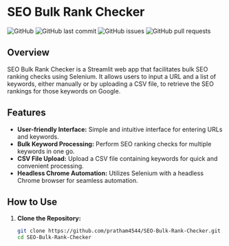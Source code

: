 # SEO Bulk Rank Checker

![GitHub](https://img.shields.io/github/license/pratham4544/SEO-Bulk-Rank-Checker)
![GitHub last commit](https://img.shields.io/github/last-commit/pratham4544/SEO-Bulk-Rank-Checker)
![GitHub issues](https://img.shields.io/github/issues-raw/pratham4544/SEO-Bulk-Rank-Checker)
![GitHub pull requests](https://img.shields.io/github/issues-pr/pratham4544/SEO-Bulk-Rank-Checker)

## Overview

SEO Bulk Rank Checker is a Streamlit web app that facilitates bulk SEO ranking checks using Selenium. It allows users to input a URL and a list of keywords, either manually or by uploading a CSV file, to retrieve the SEO rankings for those keywords on Google.

## Features

- **User-friendly Interface:** Simple and intuitive interface for entering URLs and keywords.
- **Bulk Keyword Processing:** Perform SEO ranking checks for multiple keywords in one go.
- **CSV File Upload:** Upload a CSV file containing keywords for quick and convenient processing.
- **Headless Chrome Automation:** Utilizes Selenium with a headless Chrome browser for seamless automation.

## How to Use

1. **Clone the Repository:**

   ```bash
   git clone https://github.com/pratham4544/SEO-Bulk-Rank-Checker.git
   cd SEO-Bulk-Rank-Checker
